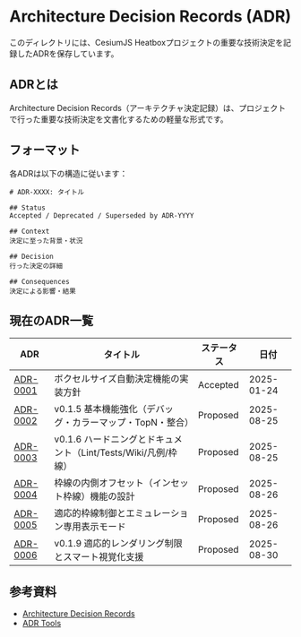 # Architecture Decision Records (ADR)

このディレクトリには、CesiumJS Heatboxプロジェクトの重要な技術決定を記録したADRを保存しています。

## ADRとは

Architecture Decision Records（アーキテクチャ決定記録）は、プロジェクトで行った重要な技術決定を文書化するための軽量な形式です。

## フォーマット

各ADRは以下の構造に従います：

```
# ADR-XXXX: タイトル

## Status
Accepted / Deprecated / Superseded by ADR-YYYY

## Context
決定に至った背景・状況

## Decision
行った決定の詳細

## Consequences
決定による影響・結果
```

## 現在のADR一覧

| ADR | タイトル | ステータス | 日付 |
|-----|----------|------------|------|
| [ADR-0001](ADR-0001-auto-voxel-size-implementation.md) | ボクセルサイズ自動決定機能の実装方針 | Accepted | 2025-01-24 |
| [ADR-0002](ADR-0002-v0.1.5-basics-enhancements.md) | v0.1.5 基本機能強化（デバッグ・カラーマップ・TopN・整合） | Proposed | 2025-08-25 |
| [ADR-0003](ADR-0003-v0.1.6-hardening-and-docs.md) | v0.1.6 ハードニングとドキュメント（Lint/Tests/Wiki/凡例/枠線） | Proposed | 2025-08-25 |
| [ADR-0004](ADR-0004-outline-inset-voxels.md) | 枠線の内側オフセット（インセット枠線）機能の設計 | Proposed | 2025-08-26 |
| [ADR-0005](ADR-0005-adaptive-outlines-and-emulation-only.md) | 適応的枠線制御とエミュレーション専用表示モード | Proposed | 2025-08-26 |
| [ADR-0006](ADR-0006-v0.1.9-adaptive-rendering-and-auto-view.md) | v0.1.9 適応的レンダリング制限とスマート視覚化支援 | Proposed | 2025-08-30 |

## 参考資料

- [Architecture Decision Records](https://adr.github.io/)
- [ADR Tools](https://github.com/npryce/adr-tools)
